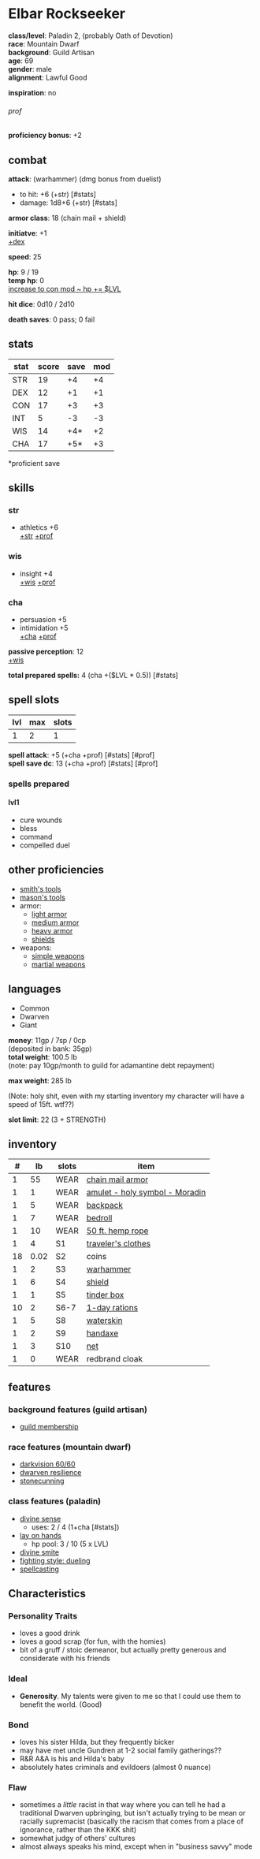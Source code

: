 # Elbar Rockseeker
**class/level**: Paladin 2, (probably Oath of Devotion)  
**race**: Mountain Dwarf  
**background**: Guild Artisan  
**age**: 69  
**gender**: male  
**alignment**: Lawful Good

**inspiration**: no

###### prof
**proficiency bonus**: +2  

## combat

**attack**: (warhammer) (dmg bonus from duelist)
- to hit: +6 (+str) [#stats]
- damage: 1d8+6 (+str) [#stats]

**armor class**: 18 (chain mail + shield)
  
**initiatve**: +1  
[+dex](#stats)  

**speed**: 25  

**hp**: 9 / 19  
**temp hp**: 0  
[increase to con mod ~ hp += $LVL](#stats)

**hit dice**: 0d10 / 2d10  

**death saves**: 0 pass; 0 fail  

## stats  
|stat|score|save|mod|  
|----|-----|----|---|  
|STR |19   |+4  |+4 |  
|DEX |12   |+1  |+1 |  
|CON |17   |+3  |+3 |  
|INT |5    |-3  |-3 |  
|WIS |14   |+4* |+2 |  
|CHA |17   |+5* |+3 |  
  
\*proficient save  
  
## skills  
### str  
- athletics +6  
[+str](#stats) [+prof](#prof)  

### wis  
- insight +4  
[+wis](#stats) [+prof](#prof)  

### cha  
- persuasion +5  
- intimidation +5  
[+cha](#stats) [+prof](#prof)  
  
**passive perception**: 12  
[+wis](#stats)

**total prepared spells:** 4 (cha +($LVL * 0.5)) [#stats]

## spell slots  
|lvl|max|slots|  
|---|---|-----|  
|1  |2  |1    |  

**spell attack**: +5 (+cha +prof) [#stats] [#prof]  
**spell save dc**: 13 (+cha +prof) [#stats] [#prof]  

### spells prepared  
#### lvl1

- cure wounds
- bless
- command
- compelled duel

## other proficiencies  
- [smith's tools](https://2014.5e.tools/items.html#smith's%20tools_phb)
- [mason's tools](https://2014.5e.tools/items.html#mason's%20tools_phb)
- armor:
    - [light armor](https://2014.5e.tools/items.html#blankhash,flsttype:light%20armor=1)
    - [medium armor](https://2014.5e.tools/items.html#blankhash,flsttype:medium%20armor=1)
    - [heavy armor](https://2014.5e.tools/items.html#blankhash,flsttype:heavy%20armor=1)
    - [shields](https://2014.5e.tools/items.html#shield_phb)
- weapons:
    - [simple weapons](https://2014.5e.tools/tables.html#weapons_phb)
    - [martial weapons](https://2014.5e.tools/tables.html#weapons_phb)

## languages
- Common
- Dwarven
- Giant

**money**: 11gp / 7sp / 0cp  
(deposited in bank: 35gp)  
**total weight**: 100.5 lb  
(note: pay 10gp/month to guild for adamantine debt repayment)  

**max weight**: 285 lb

(Note: holy shit, even with my starting inventory my character will have a speed of 15ft. wtf??)

**slot limit**: 22 (3 + STRENGTH)

## inventory  
|#   |lb  |slots|item|  
|----|--- |-----|----|  
|1   |55  |WEAR |[chain mail armor](https://2014.5e.tools/items.html#chain%20mail_phb)|  
|1   |1   |WEAR |[amulet - holy symbol - Moradin](https://2014.5e.tools/items.html#amulet_phb)|  
|1   |5   |WEAR |[backpack](https://2014.5e.tools/items.html#backpack_phb)|  
|1   |7   |WEAR |[bedroll](https://2014.5e.tools/items.html#bedroll_phb)|  
|1   |10  |WEAR |[50 ft. hemp rope](https://2014.5e.tools/items.html#hempen%20rope%20(50%20feet)_phb)|  
|1   |4   |S1   |[traveler's clothes](https://2014.5e.tools/items.html#traveler's%20clothes_phb)|
|18  |0.02|S2   |coins|
|1   |2   |S3   |[warhammer](https://2014.5e.tools/items.html#warhammer_phb)|  
|1   |6   |S4   |[shield](https://2014.5e.tools/items.html#shield_phb)|  
|1   |1   |S5   |[tinder box](https://2014.5e.tools/items.html#tinderbox_phb)|  
|10  |2   |S6-7 |[1-day rations](https://2014.5e.tools/items.html#rations%20(1%20day)_phb)|  
|1   |5   |S8   |[waterskin](https://2014.5e.tools/items.html#waterskin_phb)|  
|1   |2   |S9   |[handaxe](https://2014.5e.tools/items.html#handaxe_phb)|
|1   |3   |S10  |[net](https://2014.5e.tools/items.html#net_phb)|
|1   |0   |WEAR |redbrand cloak|

## features  
### background features (guild artisan)  
- [guild membership](https://2014.5e.tools/backgrounds.html#guild%20artisan_phb)  
### race features (mountain dwarf)
- [darkvision 60/60](https://2014.5e.tools/races.html#dwarf%20(mountain)_phb)
- [dwarven resilience](https://2014.5e.tools/races.html#dwarf%20(mountain)_phb)
- [stonecunning](https://2014.5e.tools/races.html#dwarf%20(mountain)_phb)
### class features (paladin)  
- [divine sense](https://2014.5e.tools/classes.html#paladin_phb,state:feature=s0-0)
    - uses: 2 / 4 (1+cha [#stats])
- [lay on hands](https://2014.5e.tools/classes.html#paladin_phb,state:feature=s0-1)
    - hp pool: 3 / 10 (5 x LVL)
- [divine smite](https://2014.5e.tools/classes.html#paladin_phb,state:feature=s1-0)
- [fighting style: dueling](https://2014.5e.tools/classes.html#paladin_phb,state:feature=s1-1)
- [spellcasting](https://2014.5e.tools/classes.html#paladin_phb,state:feature=s1-2)

## Characteristics

### Personality Traits
- loves a good drink
- loves a good scrap (for fun, with the homies)
- bit of a gruff / stoic demeanor, but actually pretty generous and considerate with his friends

### Ideal
- **Generosity**. My talents were given to me so that I could use them to benefit the world. (Good)

### Bond
- loves his sister Hilda, but they frequently bicker
- may have met uncle Gundren at 1-2 social family gatherings??
- R&R A&A is his and Hilda's baby
- absolutely hates criminals and evildoers (almost 0 nuance)

### Flaw
- sometimes a *little* racist in that way where you can tell he had a traditional Dwarven upbringing, but isn't actually trying to be mean or racially supremacist (basically the racism that comes from a place of ignorance, rather than the KKK shit)
- somewhat judgy of others' cultures
- almost always speaks his mind, except when in "business savvy" mode
